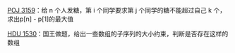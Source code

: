 [POJ 3159](https://github.com/Hapoa/Accepted/blob/master/23%20-%20%E5%B7%AE%E5%88%86%E7%BA%A6%E6%9D%9F/001%20-%20POJ%203159.md)：给 n 个人发糖，第 i 个同学要求第 j 个同学的糖不能超过自己 k 个，求出p[n] - p[1]的最大值

[HDU 1530](https://github.com/Hapoa/Accepted/blob/master/23%20-%20%E5%B7%AE%E5%88%86%E7%BA%A6%E6%9D%9F/002%20-%20HDU%201530.md)：国王做题，给出一些数组的子序列的大小约束，判断是否存在这样的数组



























